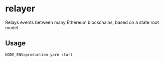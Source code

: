 relayer
=======

Relays events between many Ethereum blockchains, based on a state root model.

## Usage

```
NODE_ENV=production yarn start
```